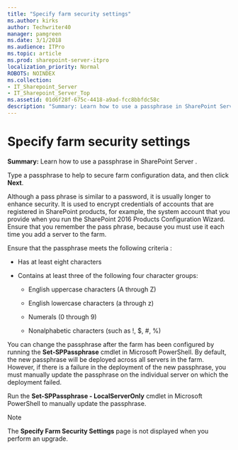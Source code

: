 ```yaml
---
title: "Specify farm security settings"
ms.author: kirks
author: Techwriter40
manager: pamgreen
ms.date: 3/1/2018
ms.audience: ITPro
ms.topic: article
ms.prod: sharepoint-server-itpro
localization_priority: Normal
ROBOTS: NOINDEX
ms.collection:
- IT_Sharepoint_Server
- IT_Sharepoint_Server_Top
ms.assetid: 01d6f28f-675c-4418-a9ad-fcc8bbfdc58c
description: "Summary: Learn how to use a passphrase in SharePoint Server ."
---
```


# Specify farm security settings

 **Summary:** Learn how to use a passphrase in SharePoint Server . 
  
Type a passphrase to help to secure farm configuration data, and then click **Next**. 
  
Although a pass phrase is similar to a password, it is usually longer to enhance security. It is used to encrypt credentials of accounts that are registered in SharePoint products, for example, the system account that you provide when you run the SharePoint 2016 Products Configuration Wizard. Ensure that you remember the pass phrase, because you must use it each time you add a server to the farm.
  
Ensure that the passphrase meets the following criteria :
  
- Has at least eight characters
    
- Contains at least three of the following four character groups:
    
  - English uppercase characters (A through Z)
    
  - English lowercase characters (a through z)
    
  - Numerals (0 through 9)
    
  - Nonalphabetic characters (such as !, $, #, %)
    
You can change the passphrase after the farm has been configured by running the **Set-SPPassphrase** cmdlet in Microsoft PowerShell. By default, the new passphrase will be deployed across all servers in the farm. However, if there is a failure in the deployment of the new passphrase, you must manually update the passphrase on the individual server on which the deployment failed. 
  
Run the **Set-SPPassphrase - LocalServerOnly** cmdlet in Microsoft PowerShell to manually update the passphrase. 
  
> [!NOTE]
> The **Specify Farm Security Settings** page is not displayed when you perform an upgrade. 
  

